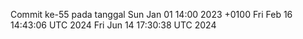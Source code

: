Commit ke-55 pada tanggal Sun Jan 01 14:00 2023 +0100
Fri Feb 16 14:43:06 UTC 2024
Fri Jun 14 17:30:38 UTC 2024
